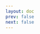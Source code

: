 ```yaml
---
layout: doc
prev: false
next: false
---
```


<CustomItemBox :item="{
  name: '蔬菜汤',
  icon: '/wiki/item/soup_vege.png',
  type: '料理',
  description: '',
  params: {
    stack: 1,
    durability: -1 
  },
  obtain: {
    found: [],
    npc: [],
    shop: [],
    gardening: []
  }
}" />
